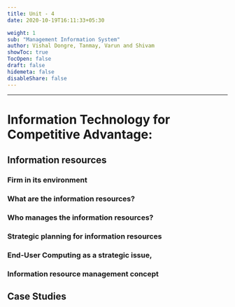 ```yaml
---
title: Unit - 4
date: 2020-10-19T16:11:33+05:30

weight: 1
sub: "Management Information System"
author: Vishal Dongre, Tanmay, Varun and Shivam
showToc: true
TocOpen: false
draft: false
hidemeta: false
disableShare: false
---
```


---

# Information Technology for Competitive Advantage:

## Information resources

### Firm in its environment

### What are the information resources?

### Who manages the information resources?

### Strategic planning for information resources

### End-User Computing as a strategic issue,

### Information resource management concept

## Case Studies
